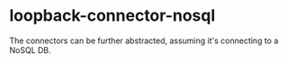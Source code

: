 # loopback-connector-nosql
The connectors can be further abstracted, assuming it's connecting to a NoSQL DB.
